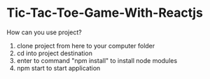 # Tic-Tac-Toe-Game-With-Reactjs
How can you use project?
1. clone project from here to your computer folder
2. cd into project destination
3. enter to command "npm install" to install node modules
4. npm start to start application

